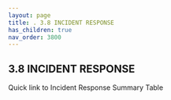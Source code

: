 ```yaml
---
layout: page
title: . 3.8 INCIDENT RESPONSE 
has_children: true
nav_order: 3800 
---
```


## 3.8 INCIDENT RESPONSE

Quick link to Incident Response Summary Table
